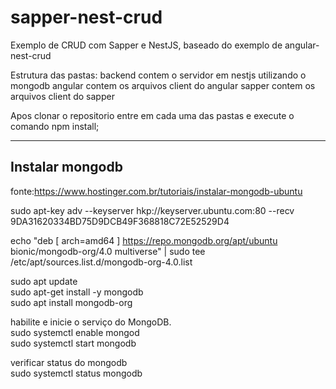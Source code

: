 # sapper-nest-crud
Exemplo de CRUD com Sapper e NestJS, baseado do exemplo de angular-nest-crud

Estrutura das pastas:
backend contem o servidor em nestjs utilizando o mongodb
angular contem os arquivos client do angular
sapper contem os arquivos client do sapper

Apos clonar o repositorio entre em cada uma das pastas e execute o comando npm install;




----------------------------------------
Instalar mongodb  
----------------------------------------
fonte:https://www.hostinger.com.br/tutoriais/instalar-mongodb-ubuntu

sudo apt-key adv --keyserver hkp://keyserver.ubuntu.com:80 --recv 9DA31620334BD75D9DCB49F368818C72E52529D4

echo "deb [ arch=amd64 ] https://repo.mongodb.org/apt/ubuntu bionic/mongodb-org/4.0 multiverse" | sudo tee /etc/apt/sources.list.d/mongodb-org-4.0.list

sudo apt update<br>
sudo apt-get install -y mongodb<br> 
sudo apt install mongodb-org <br>

habilite e inicie o serviço do MongoDB.<br>
sudo systemctl enable mongod<br>
sudo systemctl start mongodb<br>

verificar status do mongodb<br>
sudo systemctl status mongodb<br>

